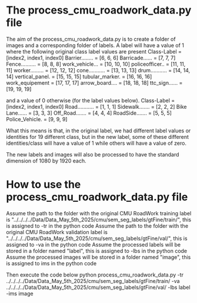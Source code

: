 # The process_cmu_roadwork_data.py file 
The aim of the process_cmu_roadwork_data.py is to create a folder of images and a corresponding folder of labels. A label will have a value of 1 where the following original class label values are present 
	Class-Label     =   [index2, index1, index0]
	Barrier........	=   [6, 6, 6]
	Barricade......	=   [7, 7, 7]
	Fence..........	=   [8, 8, 8]
	work_vehicle... =   [10, 10, 10]
	policeofficer..	=   [11, 11, 11]
	worker.........	=   [12, 12, 12]
	cone...........	=   [13, 13, 13]
	drum...........	=   [14, 14, 14]
	vertical_panel.	=   [15, 15, 15]
	tubular_marker.	=   [16, 16, 16]
	work_equipement	=   [17, 17, 17]
	arrow_board....	=   [18, 18, 18]
	ttc_sign......	=   [19, 19, 19]
     
and a value of 0 otherwise (for the label values below).
	Class-Label     =   [index2, index1, index0]
	Road........... =   [1, 1, 1]
	Sidewalk.......	=   [2, 2, 2]
	Bike Lane...... =   [3, 3, 3]
	Off_Road.......	=   [4, 4, 4]
	RoadSide.......	=   [5, 5, 5]
	Police_Vehicle. =   [9, 9, 9]


What this means is that, in the original label, we had different label values or identities for 19 different class, but in the new label, some of these different identities/class will have a value of 1 while others will have a value of zero.

The new labels and images will also be processed to have the standard dimension of 1080 by 1920 each.  

# How to use the process_cmu_roadwork_data.py file
Assume the path to the folder with the original CMU RoadWork training label is "../../../../Data/Data_May_5th_2025/cmu/sem_seg_labels/gtFine/train/", this is assigned to -tr in the python code
Assume the path to the folder with the original CMU RoadWork validation label is "../../../../Data/Data_May_5th_2025/cmu/sem_seg_labels/gtFine/val/", this is assigned to -va in the python code
Assume the processed labels will be stored in a folder named "label", this is assigned to -lbs in the python code
Assume the processed images will be stored in a folder named "image", this is assigned to ims in the python code

Then execute the code below
python process_cmu_roadwork_data.py -tr ../../../../Data/Data_May_5th_2025/cmu/sem_seg_labels/gtFine/train/ -va ../../../../Data/Data_May_5th_2025/cmu/sem_seg_labels/gtFine/val/ -lbs label -ims image